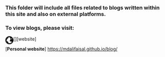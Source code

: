 ### This folder will include all files related to blogs written within this site and also on external platforms.

### To view blogs, please visit:

[<img align="left" alt="Website"        width="25px" src="https://raw.githubusercontent.com/iconic/open-iconic/master/svg/globe.svg" />][website]

[**Personal website**] https://mdalifaisal.github.io/blog/
